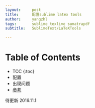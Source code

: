 ```yaml
---
layout:     post
title:      配置sublime latex tools
author:     yangzhl
tags: 		sublime texlive sumatrapdf
subtitle:  	SublimeText/LaTeXTools

---
```

<!-- Start Writing Below in Markdown -->

# Table of Contents

* TOC
{:toc}
* 配置
* 出现问题
* [参考](https://github.com/ig0774/LaTeXTools)

待更新
2016.11.1